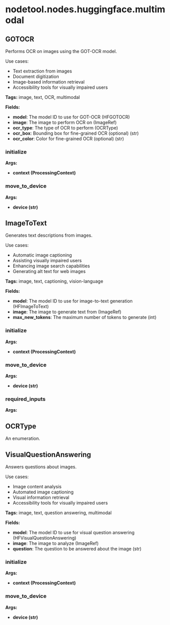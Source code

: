 # nodetool.nodes.huggingface.multimodal

## GOTOCR

Performs OCR on images using the GOT-OCR model.

Use cases:
- Text extraction from images
- Document digitization
- Image-based information retrieval
- Accessibility tools for visually impaired users

**Tags:** image, text, OCR, multimodal

**Fields:**
- **model**: The model ID to use for GOT-OCR (HFGOTOCR)
- **image**: The image to perform OCR on (ImageRef)
- **ocr_type**: The type of OCR to perform (OCRType)
- **ocr_box**: Bounding box for fine-grained OCR (optional) (str)
- **ocr_color**: Color for fine-grained OCR (optional) (str)

### initialize

**Args:**
- **context (ProcessingContext)**

### move_to_device

**Args:**
- **device (str)**


## ImageToText

Generates text descriptions from images.

Use cases:
- Automatic image captioning
- Assisting visually impaired users
- Enhancing image search capabilities
- Generating alt text for web images

**Tags:** image, text, captioning, vision-language

**Fields:**
- **model**: The model ID to use for image-to-text generation (HFImageToText)
- **image**: The image to generate text from (ImageRef)
- **max_new_tokens**: The maximum number of tokens to generate (int)

### initialize

**Args:**
- **context (ProcessingContext)**

### move_to_device

**Args:**
- **device (str)**

### required_inputs

**Args:**


## OCRType

An enumeration.

## VisualQuestionAnswering

Answers questions about images.

Use cases:
- Image content analysis
- Automated image captioning
- Visual information retrieval
- Accessibility tools for visually impaired users

**Tags:** image, text, question answering, multimodal

**Fields:**
- **model**: The model ID to use for visual question answering (HFVisualQuestionAnswering)
- **image**: The image to analyze (ImageRef)
- **question**: The question to be answered about the image (str)

### initialize

**Args:**
- **context (ProcessingContext)**

### move_to_device

**Args:**
- **device (str)**


